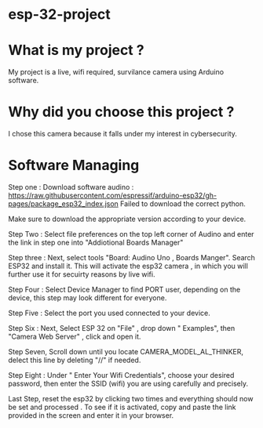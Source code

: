 # esp-32-project

# What is my project ? 

My project is a live, wifi required, survilance camera using Arduino software.
 
 # Why did you choose this project ?
 
 I chose this camera because it falls under my interest in cybersecurity. 



 # Software Managing 

Step one : Download software audino  : https://raw.githubusercontent.com/espressif/arduino-esp32/gh-pages/package_esp32_index.json 
 Failed to download the correct python. 
 
 
 Make sure to download the appropriate version according to your device. 
 
 
 
 Step Two : Select file preferences on the top left corner of Audino and enter the link in step one into "Addiotional Boards Manager"
 
 Step three : Next, select tools "Board: Audino Uno , Boards Manger". Search ESP32 and install it. This will activate the esp32 camera
, in which you will further use it for secuirty reasons by live wifi. 

 Step Four : Select Device Manager to find PORT user, depending on the device, this step may look different for everyone.
 
 Step Five : Select the port you used connected to your device.
 
 Step Six : Next, Select ESP 32 on "File" , drop down " Examples", then "Camera Web Server" , click and open it.
 
 Step Seven, Scroll down until you locate CAMERA_MODEL_AL_THINKER, delect this line by deleting "//" if needed.
 
 Step Eight : Under " Enter Your Wifi Credentials", choose your desired password, then enter the SSID (wifi) you are using carefully and precisely.
 
 Last Step, reset the esp32 by clicking two times and everything should now be set and processed . To see if it is activated, copy and paste the link provided in the screen and enter it in your browser. 
